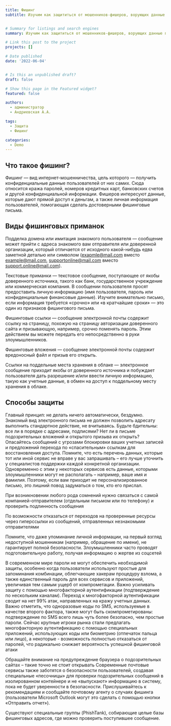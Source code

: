 ```yaml
---
title: Фишинг
subtitle: Изучим как защититься от мошенников-фишеров, ворующих данные пользователей интернета


# Summary for listings and search engines
summary: Изучим как защититься от мошенников-фишеров, ворующих данные пользователей интернета

# Link this post to the project
projects: []

# Date published
date: '2022-06-04'


# Is this an unpublished draft?
draft: false

# Show this page in the Featured widget?
featured: false

authors:
  - администратор
  - Андриевская А.А.

tags:
  - Защита
  - Фишинг

categories:
  - Demo
---
```


## Что такое фишинг?

Фишинг — вид интернет-мошенничества, цель которого — получить конфиденциальные данные пользователей от них самих. Сюда относится кража паролей, номеров кредитных карт, банковских счетов и другой конфиденциальной информации. Фишеров интересуют данные, которые дают прямой доступ к деньгам, а также личная информация пользователей, помогающая сделать достоверными фишинговые письма.

## Виды фишинговых приманок

Подделка домена или имитация знакомого пользователя — сообщение может прийти с адреса знакомого вам отправителя или доверенной организации, который отличается от исходного какой-нибудь едва заметной деталью или символом (exapmle@mail.com вместо example@mail.com, supportonline@mail.com вместо support.online@mail.com).

Текстовые приманки — текстовое сообщение, поступающее от якобы доверенного источника, такого как банк, государственное учреждение или коммерческая компания. В сообщении пользователя просят предоставить личную информацию (имя пользователя, пароль или конфиденциальные финансовые данные). Изучите внимательно письмо, если информация требуется «срочно» или «в кратчайшие сроки» — это один из признаков фишингового письма.

Фишинговые ссылки — сообщение электронной почты содержит ссылку на страницу, похожую на страницу авторизации доверенного сайта и призывающую, например, срочно поменять пароль. Этим действием вы можете передать его непосредственно в руки злоумышленников.

Фишинговые вложения — сообщение электронной почты содержит вредоносный файл и призыв его открыть.

Ссылки на поддельные места хранения в облаке — электронное сообщение приходит якобы от доверенного источника и побуждает пользователя дать разрешение и/или ввести личную информацию, такую как учетные данные, в обмен на доступ к поддельному месту хранения в облаке.

## Способы защиты
Главный принцип: не делать ничего автоматически, бездумно. Знакомый вид электронного письма не должен позволить адресату выполнить стандартное действие, не вчитываясь. Будьте бдительны: все ли в порядке с адресами, подписями? Нет ли в письме подозрительных вложений и открытого призыва их открыть? Опасайтесь сообщений с угрозами блокировки ваших учетных записей и предложений перехода по «спасительным» ссылкам для восстановления доступа. Помните, что есть перечень данных, которые тот или иной сервис не вправе у вас запрашивать – его лучше уточнить у специалистов поддержки каждой конкретной организации. Одновременно с этим у некоторых сервисов есть данные, которыми злоумышленники могут не располагать – например, ваше имя и фамилия. Поэтому, если вам приходит не персонализированное письмо, это лишний повод задуматься о том, кто его прислал.

При возникновении любого рода сомнений нужно связаться с самой компанией-отправителем (отдельным письмом или по телефону) и проверить подлинность сообщения

По возможности отказаться от переходов на проверенные ресурсы через гиперссылки из сообщений, отправленных незнакомыми отправителями

Помните, что даже упоминание личной информации, на первый взгляд недоступной мошенникам (например, обращение по имени), не гарантирует полной безопасности. Злоумышленники часто проводят подготовительную работу, получая информацию о жертве из соцсетей

В современном мире пароли не могут обеспечить необходимой защиты, особенно когда пользователи используют простые для запоминания комбинации, облегчающие хакерам процедуру взлома, а также единственный пароль для всех сервисов и приложений, увеличивая тем самым ущерб от компрометации. Важно усиливать защиту с помощью многофакторной аутентификации (подтверждение по нескольким каналам). Переход к многофакторной аутентификации сводит на нет 99% атак, направленных на кражу учетных данных. Важно отметить, что одноразовые коды по SMS, используемые в качестве второго фактора, также могут быть скомпрометированы: подтверждение по SMS всего лишь чуть более безопасно, чем простые пароли. Сейчас крупные игроки рынка стали предлагать многофакторную аутентификацию с помощью специальных приложений, использующих коды или биометрию (отпечаток пальца или лицо), а некоторые - возможность полностью отказаться от паролей, что радикально снижает вероятность успешной фишинговой атаки

Обращайте внимание на предупреждение браузера о подозрительных сайтах – такие точно не стоит открывать
Современные почтовые сервисы также заботятся о безопасности пользователей, создавая специальные «песочницы» для проверки подозрительных сообщений в изолированном контейнере и не «выпускают» информацию в систему, пока не будет уверенности в безопасности. Прислушивайтесь к рекомендациям и сообщайте почтовому агенту о случаях фишинга (пользователи Microsoft Outlook могут это сделать с помощью кнопки «Отправить отчет»).

Существуют специальные группы (PhishTank), собирающие целые базы фишинговых адресов, где можно проверить поступившее сообщение.


